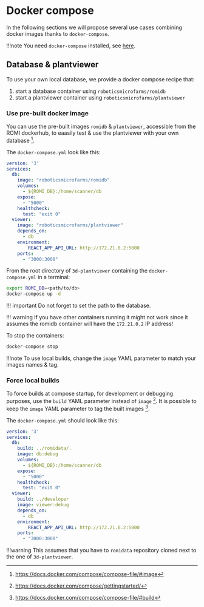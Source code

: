 Docker compose
===

In the following sections we will propose several use cases combining docker images thanks to `docker-compose`.

!!!note
    You need `docker-compose` installed, see [here](https://docs.docker.com/compose/install/).


## Database & plantviewer

To use your own local database, we provide a docker compose recipe that:

1. start a database container using `roboticsmicrofarms/romidb`
2. start a plantviewer container using `roboticsmicrofarms/plantviewer`


### Use pre-built docker image
You can use the pre-built images `romidb` & `plantviewer`, accessible from the ROMI dockerhub, to eaasily test & use the plantviewer with your own database [^3].

[^3]: https://docs.docker.com/compose/compose-file/#image

The `docker-compose.yml` look like this:
```yaml
version: '3'
services:
  db:
    image: "roboticsmicrofarms/romidb"
    volumes:
      - ${ROMI_DB}:/home/scanner/db
    expose:
      - "5000"
    healthcheck:
      test: "exit 0"
  viewer:
    image: "roboticsmicrofarms/plantviewer"
    depends_on:
      - db
    environment:
        REACT_APP_API_URL: http://172.21.0.2:5000
    ports:
      - "3000:3000"
```

From the root directory of `3d-plantviewer` containing the `docker-compose.yml` in a terminal:
```bash
export ROMI_DB=<path/to/db>
docker-compose up -d 
```

!!! important
    Do not forget to set the path to the database.

!!! warning
    If you have other containers running it might not work since it assumes the romidb container will have the `172.21.0.2` IP address!

To stop the containers: 
```bash
docker-compose stop
```

!!!note
    To use local builds, change the `image` YAML parameter to match your images names & tag.


### Force local builds
To force builds at compose startup, for development or debugging purposes, use the `build` YAML parameter instead of `image` [^1].
It is possible to keep the `image` YAML parameter to tag the built images [^2].

[^1]: https://docs.docker.com/compose/gettingstarted/
[^2]: https://docs.docker.com/compose/compose-file/#build

The `docker-compose.yml` should look like this:
```yaml
version: '3'
services:
  db:
    build: ../romidata/.
    image: db:debug
    volumes:
      - ${ROMI_DB}:/home/scanner/db
    expose:
      - "5000"
    healthcheck:
      test: "exit 0"
  viewer:
    build: ../developer
    image: viewer:debug
    depends_on:
      - db
    environment:
        REACT_APP_API_URL: http://172.21.0.2:5000
    ports:
      - "3000:3000"
```

!!!warning
    This assumes that you have to `romidata` repository cloned next to the one of `3d-plantviewer`.
